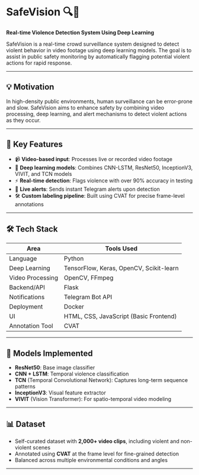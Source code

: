 # SafeVision 🔍🚨

**Real-time Violence Detection System Using Deep Learning**

SafeVision is a real-time crowd surveillance system designed to detect violent behavior in video footage using deep learning models. The goal is to assist in public safety monitoring by automatically flagging potential violent actions for rapid response.

---

## 💡 Motivation

In high-density public environments, human surveillance can be error-prone and slow. SafeVision aims to enhance safety by combining video processing, deep learning, and alert mechanisms to detect violent actions as they occur.

---

## 🎯 Key Features

- 📹 **Video-based input**: Processes live or recorded video footage
- 🧠 **Deep learning models**: Combines CNN-LSTM, ResNet50, InceptionV3, VIVIT, and TCN models
- ⚡ **Real-time detection**: Flags violence with over 90% accuracy in testing
- 📲 **Live alerts**: Sends instant Telegram alerts upon detection
- 🛠️ **Custom labeling pipeline**: Built using CVAT for precise frame-level annotations

---

## 🛠️ Tech Stack

| Area             | Tools Used                                     |
|------------------|------------------------------------------------|
| Language         | Python                                         |
| Deep Learning    | TensorFlow, Keras, OpenCV, Scikit-learn        |
| Video Processing | OpenCV, FFmpeg                                 |
| Backend/API      | Flask                                          |
| Notifications    | Telegram Bot API                               |
| Deployment       | Docker                                         |
| UI               | HTML, CSS, JavaScript (Basic Frontend)         |
| Annotation Tool  | CVAT                                           |

---

## 🧪 Models Implemented

- **ResNet50**: Base image classifier
- **CNN + LSTM**: Temporal violence classification
- **TCN** (Temporal Convolutional Network): Captures long-term sequence patterns
- **InceptionV3**: Visual feature extractor
- **VIVIT** (Vision Transformer): For spatio-temporal video modeling

---

## 📊 Dataset

- Self-curated dataset with **2,000+ video clips**, including violent and non-violent scenes
- Annotated using **CVAT** at the frame level for fine-grained detection
- Balanced across multiple environmental conditions and angles

---



